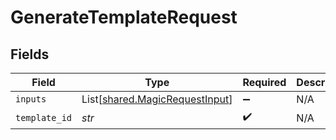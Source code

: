 # GenerateTemplateRequest


## Fields

| Field                                                                      | Type                                                                       | Required                                                                   | Description                                                                |
| -------------------------------------------------------------------------- | -------------------------------------------------------------------------- | -------------------------------------------------------------------------- | -------------------------------------------------------------------------- |
| `inputs`                                                                   | List[[shared.MagicRequestInput](../../models/shared/magicrequestinput.md)] | :heavy_minus_sign:                                                         | N/A                                                                        |
| `template_id`                                                              | *str*                                                                      | :heavy_check_mark:                                                         | N/A                                                                        |